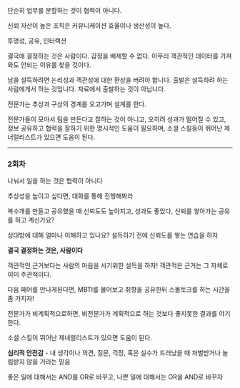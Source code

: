 단순히 업무를 분할하는 것이 협력이 아니다.

신뢰 자산이 높은 조직은 커뮤니케이션 효율이나 생산성이 높다.

투명성, 공유, 인터랙션

결국에 결정하는 것은 사람이다. 감정을 배제할 수 없다. 아무리 객관적인 데이터를 가져와도 안되는 이유를 찾을 것이다.

남을 설득하려면 논리성과 객관성에 대한 환상을 버려야 합니다. 출발은 설득하려 하는 사람에게서 하는 것입니다. 자료에서 출발하는 것이 아닙니다.

전문가는 추상과 구상의 경계를 오고가며 설계를 한다.

전문가들이 모아서 팀을 만든다고 잘하는 것이 아니고, 오히려 성과가 떨어질 수 있고, 정보 공유하고 협력을 잘하기 위한 명시적인 도움이 필요하며, 소셜 스킬등이 뛰어난 제너럴리스트가 있으면 도움이 된다.



---

### 2회차

나눠서 일을 하는 것은 협력이 아니다

추상성을 높이고 싶다면, 대화를 통해 진행해봐라

복수개를 만들고 공유했을 때 신뢰도도 높아지고, 성과도 좋았다, 신뢰를 쌓아가는 공유를 하고 계신가요?

상대방에 대해 얼마나 이해하고 있나요? 설득하기 전에 신뢰도를 쌓는 연습을 하자

**결국 결정하는 것은, 사람이다**

객관적인 근거보다는 사람의 마음을 사기위한 설득을 하자! 객관적은 근거는 그 자체로 이미 주관적이다.

다음 페어를 만나게된다면, MBTI를 물어보고 취향을 공유한뒤 스몰토크를 하는 시간을 좀 가지자!



전문가가 비계획적으로하면, 비전문가가 계획적으로 하는 것보다 좋지못한 결과를 야기한다.

소셜 스킬이 뛰어난 제네럴리스트가 있으면 도움이 된다.

**심리적 안전감** - 내 생각이나 의견, 질문, 걱정, 혹은 실수가 드러났을 때 처벌받거나 놀림받지 않을 거라는 믿음



좋은 일에 대해서는 AND를 OR로 바꾸고, 나쁜 일에 대해서는 OR을 AND로 바꾸자

